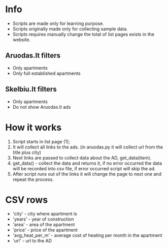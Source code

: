 # Info

- Scripts are made only for learning purpose.
- Scripts originally made only for collecting sample data.
- Scripts requires manually change the total of list pages exists in the website.

## Aruodas.lt filters

- Only apartments
- Only full established apartments

## Skelbiu.lt filters

- Only apartments
- Do not show Aruodas.lt ads


# How it works

1. Script starts in list page (1);
2. It will collect all links to the ads. (in aruodas.py it will collect url from the title plus city)
3. Next links are passed to collect data about the AD, get_data(item).
4. get_data() - collect the data and returns it, if no error occurred the data will be recorded into csv file, if error occurred script will skip the ad.
5. After script runs out of the links it will change the page to next one and repeat the process.


# CSV rows

- 'city' - city where apartment is
- 'years' - year of construction
- 'area' - area of the apartment
- 'price' - price of the apartment 
- 'avg_heat_per_m' - average cost of heating per month in the apartment
- 'url' - url to the AD